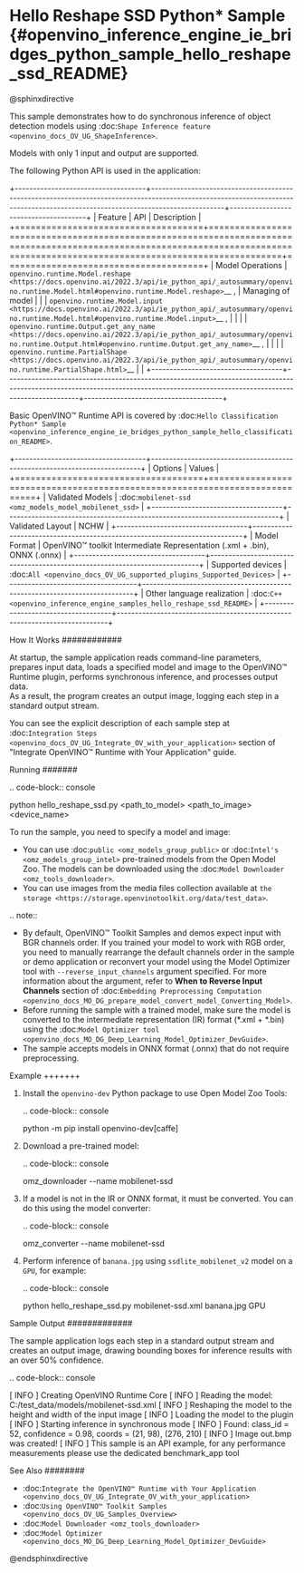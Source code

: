# Hello Reshape SSD Python* Sample {#openvino_inference_engine_ie_bridges_python_sample_hello_reshape_ssd_README}

@sphinxdirective

This sample demonstrates how to do synchronous inference of object detection models using :doc:`Shape Inference feature <openvino_docs_OV_UG_ShapeInference>`.  

Models with only 1 input and output are supported.

The following Python API is used in the application:

+------------------------------------+--------------------------------------------------------------------------------------------------------------------------------------------------------------------------------+--------------------------------------+
| Feature                            | API                                                                                                                                                                            | Description                          |
+====================================+================================================================================================================================================================================+======================================+
| Model Operations                   | `openvino.runtime.Model.reshape <https://docs.openvino.ai/2022.3/api/ie_python_api/_autosummary/openvino.runtime.Model.html#openvino.runtime.Model.reshape>`__ ,               | Managing of model                    |
|                                    | `openvino.runtime.Model.input <https://docs.openvino.ai/2022.3/api/ie_python_api/_autosummary/openvino.runtime.Model.html#openvino.runtime.Model.input>`__ ,                   |                                      |
|                                    | `openvino.runtime.Output.get_any_name <https://docs.openvino.ai/2022.3/api/ie_python_api/_autosummary/openvino.runtime.Output.html#openvino.runtime.Output.get_any_name>`__ ,  |                                      |
|                                    | `openvino.runtime.PartialShape <https://docs.openvino.ai/2022.3/api/ie_python_api/_autosummary/openvino.runtime.PartialShape.html>`__                                          |                                      |
+------------------------------------+--------------------------------------------------------------------------------------------------------------------------------------------------------------------------------+--------------------------------------+

Basic OpenVINO™ Runtime API is covered by :doc:`Hello Classification Python* Sample <openvino_inference_engine_ie_bridges_python_sample_hello_classification_README>`.

+------------------------------------+---------------------------------------------------------------------------+
| Options                            | Values                                                                    |
+====================================+===========================================================================+
| Validated Models                   | :doc:`mobilenet-ssd <omz_models_model_mobilenet_ssd>`                     |
+------------------------------------+---------------------------------------------------------------------------+
| Validated Layout                   | NCHW                                                                      |
+------------------------------------+---------------------------------------------------------------------------+
| Model Format                       | OpenVINO™ toolkit Intermediate Representation (.xml + .bin), ONNX (.onnx) |
+------------------------------------+---------------------------------------------------------------------------+
| Supported devices                  | :doc:`All <openvino_docs_OV_UG_supported_plugins_Supported_Devices>`      |
+------------------------------------+---------------------------------------------------------------------------+
| Other language realization         | :doc:`C++ <openvino_inference_engine_samples_hello_reshape_ssd_README>`   |
+------------------------------------+---------------------------------------------------------------------------+

How It Works
############

At startup, the sample application reads command-line parameters, prepares input data, loads a specified model and image to the OpenVINO™ Runtime plugin, performs synchronous inference, and processes output data.  
As a result, the program creates an output image, logging each step in a standard output stream.

You can see the explicit description of
each sample step at :doc:`Integration Steps <openvino_docs_OV_UG_Integrate_OV_with_your_application>` section of "Integrate OpenVINO™ Runtime with Your Application" guide.

Running
#######

.. code-block:: console
   
   python hello_reshape_ssd.py <path_to_model> <path_to_image> <device_name>

To run the sample, you need to specify a model and image:

- You can use :doc:`public <omz_models_group_public>` or :doc:`Intel's <omz_models_group_intel>` pre-trained models from the Open Model Zoo. The models can be downloaded using the :doc:`Model Downloader <omz_tools_downloader>`.
- You can use images from the media files collection available at `the storage <https://storage.openvinotoolkit.org/data/test_data>`.

.. note::
  
   - By default, OpenVINO™ Toolkit Samples and demos expect input with BGR channels order. If you trained your model to work with RGB order, you need to manually rearrange the default channels order in the sample or demo application or reconvert your model using the Model Optimizer tool with ``--reverse_input_channels`` argument specified. For more information about the argument, refer to **When to Reverse Input Channels** section of :doc:`Embedding Preprocessing Computation <openvino_docs_MO_DG_prepare_model_convert_model_Converting_Model>`.
   - Before running the sample with a trained model, make sure the model is converted to the intermediate representation (IR) format (\*.xml + \*.bin) using the :doc:`Model Optimizer tool <openvino_docs_MO_DG_Deep_Learning_Model_Optimizer_DevGuide>`.
   - The sample accepts models in ONNX format (.onnx) that do not require preprocessing.

Example
+++++++

1. Install the ``openvino-dev`` Python package to use Open Model Zoo Tools:
   
   .. code-block:: console
      
      python -m pip install openvino-dev[caffe]

2. Download a pre-trained model:
   
   .. code-block:: console
      
      omz_downloader --name mobilenet-ssd

3. If a model is not in the IR or ONNX format, it must be converted. You can do this using the model converter:
   
   .. code-block:: console
      
      omz_converter --name mobilenet-ssd

4. Perform inference of ``banana.jpg`` using ``ssdlite_mobilenet_v2`` model on a ``GPU``, for example:
   
   .. code-block:: console
      
      python hello_reshape_ssd.py mobilenet-ssd.xml banana.jpg GPU

Sample Output
#############

The sample application logs each step in a standard output stream and creates an output image, drawing bounding boxes for inference results with an over 50% confidence.

.. code-block:: console
   
   [ INFO ] Creating OpenVINO Runtime Core
   [ INFO ] Reading the model: C:/test_data/models/mobilenet-ssd.xml
   [ INFO ] Reshaping the model to the height and width of the input image
   [ INFO ] Loading the model to the plugin
   [ INFO ] Starting inference in synchronous mode
   [ INFO ] Found: class_id = 52, confidence = 0.98, coords = (21, 98), (276, 210)
   [ INFO ] Image out.bmp was created!
   [ INFO ] This sample is an API example, for any performance measurements please use the dedicated benchmark_app tool

See Also
########

- :doc:`Integrate the OpenVINO™ Runtime with Your Application <openvino_docs_OV_UG_Integrate_OV_with_your_application>`
- :doc:`Using OpenVINO™ Toolkit Samples <openvino_docs_OV_UG_Samples_Overview>`
- :doc:`Model Downloader <omz_tools_downloader>`
- :doc:`Model Optimizer <openvino_docs_MO_DG_Deep_Learning_Model_Optimizer_DevGuide>`

@endsphinxdirective

